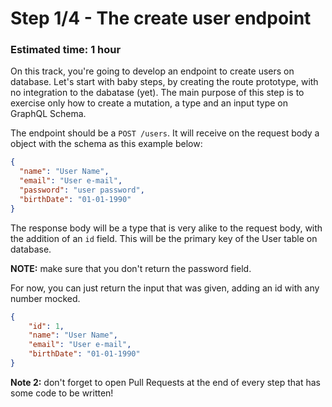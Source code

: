 # Step 1/4 - The create user endpoint

### Estimated time: 1 hour

On this track, you're going to develop an endpoint to create users on database. Let's start with baby steps, by creating the route prototype, with no integration to the dabatase (yet). The main purpose of this step is to exercise only how to create a mutation, a type and an input type on GraphQL Schema.

The endpoint should be a `POST /users`. It will receive on the request body a object with the schema as this example below:

```json
{
  "name": "User Name",
  "email": "User e-mail",
  "password": "user password",
  "birthDate": "01-01-1990"
}
```

The response body will be a type that is very alike to the request body, with the addition of an `id` field. This will be the primary key of the User table on database.

**NOTE:** make sure that you don't return the password field.

For now, you can just return the input that was given, adding an id with any number mocked.

```json
{
    "id": 1,
    "name": "User Name",
    "email": "User e-mail",
    "birthDate": "01-01-1990"
}
```

**Note 2:** don't forget to open Pull Requests at the end of every step that has some code to be written!

